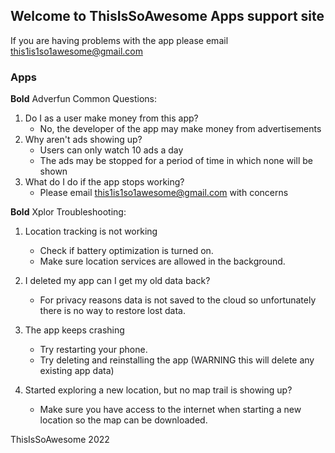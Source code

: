 ## Welcome to ThisIsSoAwesome Apps support site

If you are having problems with the app please email this1is1so1awesome@gmail.com

### Apps
**Bold** Adverfun
 Common Questions:
 1. Do I as a user make money from this app?
    - No, the developer of the app may make money from advertisements
 2. Why aren't ads showing up?
    - Users can only watch 10 ads a day
    -  The ads may be stopped for a period of time in which none will be shown
 3. What do I do if the app stops working?
    - Please email this1is1so1awesome@gmail.com with concerns


**Bold** Xplor
 Troubleshooting:
 1. Location tracking is not working
    - Check if battery optimization is turned on.
    - Make sure location services are allowed in the background.

 2. I deleted my app can I get my old data back?
    - For privacy reasons data is not saved to the cloud so unfortunately there is no way to restore lost data.

 3. The app keeps crashing
    - Try restarting your phone.
    - Try deleting and reinstalling the app (WARNING this will delete any existing app data)

 4. Started exploring a new location, but no map trail is showing up?
    - Make sure you have access to the internet when starting a new location so the map can be downloaded.


ThisIsSoAwesome 2022



